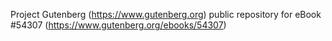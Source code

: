 Project Gutenberg (https://www.gutenberg.org) public repository for
eBook #54307 (https://www.gutenberg.org/ebooks/54307)
